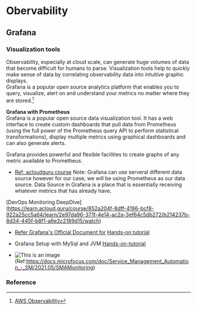 # Obervability
## Grafana 

### Visualization tools
Observability, especially at cloud scale, can generate huge volumes of data that become difficult for humans to parse. Visualization tools help to quickly make sense of data by correlating observability data into intuitive graphic displays.  
Grafana is a popular open source analytics platform that enables you to query, visualize, alert on and understand your metrics no matter where they are stored.[^1]

**Grafana with Prometheus**  
Grafana is a popular open source data visualization tool. It has a web interface to create custom dashboards that pull data from Prometheus (using the full power of the Prometheus query API to perform statistical transformations), display multiple metrics using graphical dashboards and can also generate alerts.

Grafana provides powerful and flexible facilities to create graphs of any metric available to Prometheus. 

* [Ref: acloudguru course](acloudguru/README.md)
Note: Grafana can use serveral different data source however for our case, we will be using Prometheus as our data source. 
Data Source in Grafana is a place that is essentially receiving whatever metrics that has already have. 

[DevOps Monitoring DeepDive] (https://learn.acloud.guru/course/852a204f-8dff-4196-bcf8-922a25cc5a64/learn/2e97da96-371f-4e14-ac2a-3ef64c5db272/b214237b-8d34-445f-b8f1-a6e2c2189d15/watch)

* [Refer Grafana's Official Document for](GrafanaOffSite/README.md) [Hands-on tutorial](https://grafana.com/tutorials/grafana-fundamentals/)
* Grafana Setup with MySql and JVM [Hands-on-tutorial](https://pexea12.github.io/posts/05-setup-prometheus-and-grafana-for-mysql-and-jvm/)


* ![This is an image](https://docs.microfocus.com/mediawiki/images/f/f7/SMA_2019.05_monitoring.png) (Ref:https://docs.microfocus.com/doc/Service_Management_Automation_-_SM/2021.05/SMAMonitoring)


### Reference

[^1]: [AWS Observability](https://aws.amazon.com/products/management-and-governance/use-cases/monitoring-and-observability/?whats-new-cards.sort-by=item.additionalFields.postDateTime&whats-new-cards.sort-order=desc&blog-posts-cards.sort-by=item.additionalFields.createdDate&blog-posts-cards.sort-order=desc)
